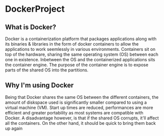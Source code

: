 # DockerProject

## What is Docker?

Docker is a containerization platform that packages applications along with its binaries & libraries in the form of docker containers to allow the applications to work seemlessly in various environments. Containers sit on top of the hardware, sharing the same operating system (OS) between each one in existence. Inbetween the OS and the containerized applications sits the container engine. The purpose of the container engine is to expose parts of the shared OS into the partitions.

## Why I'm using Docker

Being that Docker shares the same OS between the different containers, the amount of diskspace used is significantly smaller compared to using a virtual machine (VM). Start up times are reduced, performances are more efficient and greater portability as most systems are compatible with Docker. A disadvantage however, is that if the shared OS corrupts, it'll affect all the containers. On the other hand, it should be quick to bring them back up again
